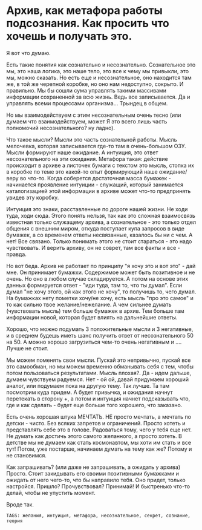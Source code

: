 # Архив, как метафора работы подсознания. Как просить что хочешь и получать это.

Я вот что думаю.

Есть такие понятия как сознательно и несознательно. Сознательное это мы, это наша 
логика, это наше тело, это все к чему мы привыкли, это мы, можно сказать. Но есть 
еще и несознательное, оно находится там же, в той же черепной коробке, но оно нам 
недоступно, сокрыто. И правильно. Мы бы сошли сума управлять такими массивами 
информации сохраненной за всю жизнь. Ведь все записывается. Да и управлять всеми 
процессами организма... Трындец в общем.

Но мы взаимодействуем с этим несознательным очень тесно (или думаем что взаимодействуем, 
может Я это всего лишь часть полномочий несознательного? ну ладно).

Что такое мысли? Мысли это часть сознательной работы. Мысль мелочевка, которая 
записывается где-то там в очень-большом ОЗУ. Мысли формируют наше ожидание. 
А интуиция, это ответ несознательного на эти ожидания. Метафора такая: действие 
происходит в архиве а листочек бумаги с текстом это мысль, стопка их в коробке по 
теме это какой-то опыт формирующий наше ожидание/веру во что-то. Когда соберется 
достаточная масса бумажек - начинается проявление интуиции - служащий, который 
занимается каталогизацией этой информации в архиве может что-то предпринять увидев 
эту коробку.

Интуиция это знаки, расставленные по дороге нашей жизни. Не ходи туда, ходи сюда. 
Этого понять нельзя, так как это сложная взаимосвязь известная только служащему 
архива, а сознательное - это только отдел общения с внешним миром, откуда поступает 
купа запросов в виде бумажек, а со временем ответы несвязанные, казалось бы ни с чем. 
А нет! Все связано. Только понимать этого не стоит стараться - это надо чувствовать. 
И верить архиву, он не соврет, там все факты и все - правда.

Но вот беда. Архив не работает по принципу "я хочу это и вот это" - дай мне. Он 
принимает бумажки. Содержимое может быть позитивное и не очень. Но оно в любом 
случае складируется. А потом на основе этих данных формируется ответ - "иди туда, 
там то, что ты думал". Если думал "не хочу этого, ой как этого не хочу", то получишь 
то, чего думал. На бумажках нету пометки хочу/не хочу, есть мысль "про это самое" и 
то как сильно твое желание/нежелание. А чем сильнее думать (чувствовать мысль) тем 
больше бумажек в архив. Тем больше там информации новой, которая будет влиять на 
дальнейшие ответы.

Хорошо, что можно подумать 3 положительные мысли и 3 негативные, и в среднем будешь 
иметь шанс получить ответ от несознательного 50 на 50. А можно хорошо загрузиться 
чем-то очень негативным и .... Лучше не стоит.

Мы можем поменять свои мысли. Пускай это непривычно, пускай все это самообман, но мы 
можем временно обманывать себя с тем, чтобы потом пользоваться результатами. Мысль 
плохая?. Да - идем дальше, думаем чувствуем радуемся. Нет - ой ой, давай придумаем 
хороший аналог, или подумаем пока на другую тему. Так лучше. Та там посмотрим куда 
придем. А будет привычка, и ожидания начнут перетекать в сторону +, а потом и интуиция 
начнет подсказывать что, где и как сделать - будет еще больше того хорошего, что заказано.

Есть очень хорошая штука МЕЧТАТЬ. НЕ просто мечтать, а мечтать по детски - чисто. Без 
всяких запретов и ограничений. Просто хотеть и представлять себе это в голове. Радоваться 
тому, чего у тебя еще нет. Не думать как достичь этого самого желанного, а просто хотеть. 
В детстве мы не думаем как стать космонавтом, мы хоти им стать и все тут! Потом, уже 
постарше, начинаем думать на тему как же? Потому и не становимся.

Как запрашивать? (или даже не запрашивать, а ожидать у архива) Просто. Стоит закидывать 
его своими позитивными бумажками и ожидать от него чего-то, что бы направило тебя. Оно 
придет, только настройся. Пришло? Прочувствовал? Принимай! И быстренько что-то делай, 
чтобы не упустить момент.

Вроде так.

`TAGS: желания, интуиция, метафора, несознательное, секрет, сознание, теория`